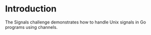 # Introduction

The Signals challenge demonstrates how to handle Unix signals in Go programs using channels.
